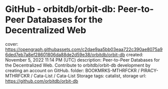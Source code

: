 # GitHub - orbitdb/orbit-db: Peer-to-Peer Databases for the Decentralized Web

cover: https://opengraph.githubassets.com/c2dae9aa5bb03eaa722c390ae8075a96ded7eb7a8ef28601806da88de2d59e38/orbitdb/orbit-db
created: November 5, 2022 11:14 PM (UTC)
description: Peer-to-Peer Databases for the Decentralized Web. Contribute to orbitdb/orbit-db development by creating an account on GitHub.
folder: BOOKMRKS-MTHRFCKR / PIRACY-MTHRFCKR / Cata-List / Cata-List Storage
tags: catalist, storage
url: https://github.com/orbitdb/orbit-db